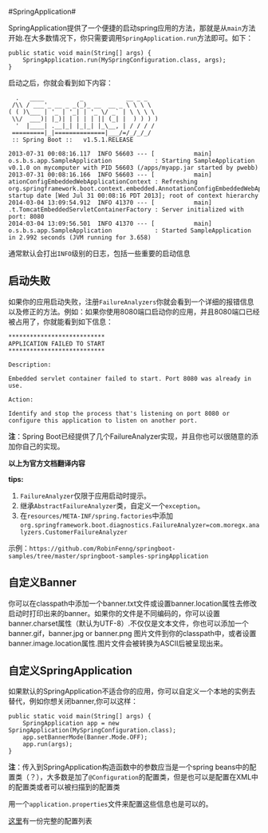 #SpringApplication#



SpringApplication提供了一个便捷的启动spring应用的方法，那就是从`main`方法开始.在大多数情况下，你只需要调用`SpringApplication.run`方法即可。如下：

	public static void main(String[] args) {
	    SpringApplication.run(MySpringConfiguration.class, args);
	}


启动之后，你就会看到如下内容：

	  .   ____          _            __ _ _
	 /\\ / ___'_ __ _ _(_)_ __  __ _ \ \ \ \
	( ( )\___ | '_ | '_| | '_ \/ _` | \ \ \ \
	 \\/  ___)| |_)| | | | | || (_| |  ) ) ) )
	  '  |____| .__|_| |_|_| |_\__, | / / / /
	 =========|_|==============|___/=/_/_/_/
	 :: Spring Boot ::   v1.5.1.RELEASE
	
	2013-07-31 00:08:16.117  INFO 56603 --- [           main] o.s.b.s.app.SampleApplication            : Starting SampleApplication v0.1.0 on mycomputer with PID 56603 (/apps/myapp.jar started by pwebb)
	2013-07-31 00:08:16.166  INFO 56603 --- [           main] ationConfigEmbeddedWebApplicationContext : Refreshing org.springframework.boot.context.embedded.AnnotationConfigEmbeddedWebApplicationContext@6e5a8246: startup date [Wed Jul 31 00:08:16 PDT 2013]; root of context hierarchy
	2014-03-04 13:09:54.912  INFO 41370 --- [           main] .t.TomcatEmbeddedServletContainerFactory : Server initialized with port: 8080
	2014-03-04 13:09:56.501  INFO 41370 --- [           main] o.s.b.s.app.SampleApplication            : Started SampleApplication in 2.992 seconds (JVM running for 3.658)


通常默认会打出`INFO`级别的日志，包括一些重要的启动信息

## 启动失败 ##



如果你的应用启动失败，注册`FailureAnalyzers`你就会看到一个详细的报错信息以及修正的方法。例如：如果你使用8080端口启动你的应用，并且8080端口已经被占用了，你就能看到如下信息：

	***************************
	APPLICATION FAILED TO START
	***************************
	
	Description:
	
	Embedded servlet container failed to start. Port 8080 was already in use.
	
	Action:
	
	Identify and stop the process that's listening on port 8080 or configure this application to listen on another port.
	



**注**：Spring Boot已经提供了几个FailureAnalyzer实现，并且你也可以很随意的添加你自己的实现。

**以上为官方文档翻译内容**



**tips:**

1. `FailureAnalyzer`仅限于应用启动时提示。
2. 继承`AbstractFailureAnalyzer`类，自定义一个`exception`。
3. 在`resources/META-INF/spring.factories`中添加`org.springframework.boot.diagnostics.FailureAnalyzer=com.moregx.analyzers.CustomerFailureAnalyzer`


示例：`https://github.com/RobinFenng/springboot-samples/tree/master/springboot-samples-springApplication`


## 自定义Banner ##


你可以在classpath中添加一个banner.txt文件或设置banner.location属性去修改启动时打印出来的banner。如果你的文件是不同编码的，你可以设置banner.charset属性（默认为UTF-8）.不仅仅是文本文件，你也可以添加一个banner.gif，banner.jpg or banner.png 图片文件到你的classpath中，或者设置banner.image.location属性.图片文件会被转换为ASCII后被呈现出来。

## 自定义SpringApplication ##



如果默认的SpringApplication不适合你的应用，你可以自定义一个本地的实例去替代，例如你想关闭banner,你可以这样：

	public static void main(String[] args) {
	    SpringApplication app = new SpringApplication(MySpringConfiguration.class);
	    app.setBannerMode(Banner.Mode.OFF);
	    app.run(args);
	}




**注**：传入到SpringApplication构造函数中的参数应当是一个spring beans中的配置类（？），大多数是加了`@Configuration`的配置类，但是也可以是配置在XML中的配置类或者可以被扫描到的配置类

用一个`application.properties`文件来配置这些信息也是可以的。

[这里](http://docs.spring.io/spring-boot/docs/1.5.1.RELEASE/api/org/springframework/boot/SpringApplication.html "SpringApplication")有一份完整的配置列表


